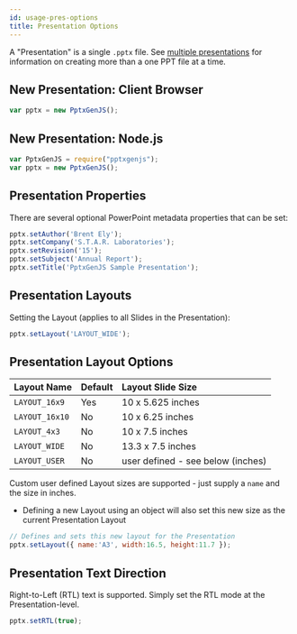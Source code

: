 ```yaml
---
id: usage-pres-options
title: Presentation Options
---
```


A "Presentation" is a single `.pptx` file.  See [multiple presentations](/PptxGenJS/docs/usage-saving.html#saving-multiple-presentations) for information
on creating more than a one PPT file at a time.

## New Presentation: Client Browser
```javascript
var pptx = new PptxGenJS();
```

## New Presentation: Node.js
```javascript
var PptxGenJS = require("pptxgenjs");
var pptx = new PptxGenJS();
```

## Presentation Properties
There are several optional PowerPoint metadata properties that can be set:

```javascript
pptx.setAuthor('Brent Ely');
pptx.setCompany('S.T.A.R. Laboratories');
pptx.setRevision('15');
pptx.setSubject('Annual Report');
pptx.setTitle('PptxGenJS Sample Presentation');
```

## Presentation Layouts
Setting the Layout (applies to all Slides in the Presentation):
```javascript
pptx.setLayout('LAYOUT_WIDE');
```

## Presentation Layout Options
| Layout Name    | Default  | Layout Slide Size                 |
| :------------- | :------- | :-------------------------------- |
| `LAYOUT_16x9`  | Yes      | 10 x 5.625 inches                 |
| `LAYOUT_16x10` | No       | 10 x 6.25 inches                  |
| `LAYOUT_4x3`   | No       | 10 x 7.5 inches                   |
| `LAYOUT_WIDE`  | No       | 13.3 x 7.5 inches                 |
| `LAYOUT_USER`  | No       | user defined - see below (inches) |

Custom user defined Layout sizes are supported - just supply a `name` and the size in inches.
* Defining a new Layout using an object will also set this new size as the current Presentation Layout

```javascript
// Defines and sets this new layout for the Presentation
pptx.setLayout({ name:'A3', width:16.5, height:11.7 });
```

## Presentation Text Direction
Right-to-Left (RTL) text is supported.  Simply set the RTL mode at the Presentation-level.
```javascript
pptx.setRTL(true);
```
